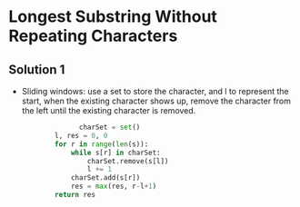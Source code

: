 # Longest Substring Without Repeating Characters

## Solution 1

- Sliding windows: use a set to store the character, and l to represent the start, when the existing character shows up, remove the character from the left until the existing character is removed.

  ```python
  				charSet = set()
          l, res = 0, 0
          for r in range(len(s)):
              while s[r] in charSet:
                  charSet.remove(s[l])
                  l += 1
              charSet.add(s[r])
              res = max(res, r-l+1)
          return res
  ```

  

